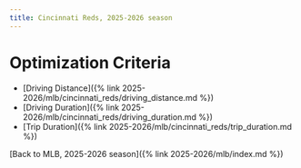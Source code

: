 ```yaml
---
title: Cincinnati Reds, 2025-2026 season
---
```


# Optimization Criteria
- [Driving Distance]({% link 2025-2026/mlb/cincinnati_reds/driving_distance.md %})
- [Driving Duration]({% link 2025-2026/mlb/cincinnati_reds/driving_duration.md %})
- [Trip Duration]({% link 2025-2026/mlb/cincinnati_reds/trip_duration.md %})

[Back to MLB, 2025-2026 season]({% link 2025-2026/mlb/index.md %})
